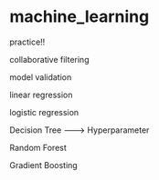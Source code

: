 # machine_learning
practice!!



collaborative filtering

model validation

linear regression

logistic regression

Decision Tree ---> Hyperparameter

Random Forest

Gradient Boosting
